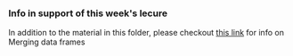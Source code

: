 ### Info in support of this week's lecure

In addition to the material in this folder, please checkout [this link](https://steviep42.github.io/nursing_741/book/merging-data-frames.html) for info on Merging data frames 
